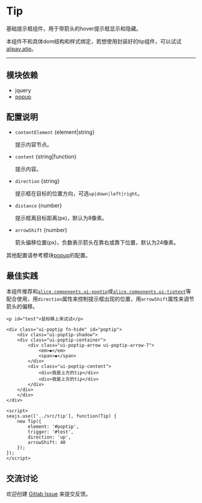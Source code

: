 
# Tip

基础提示框组件，用于带箭头的hover提示框显示和隐藏。

本组件不和具体dom结构和样式绑定，若想使用封装好的tip组件，可以试试[alipay.atip](http://arale2.alipay.im/alipay_atip/)。

---


## 模块依赖

 - jquery
 - [popup](../popup/)


## 配置说明

* `contentElement` {element|string} 

    提示内容节点。

* `content` {string|function}

    提示内容。

* `direction` {string}

    提示框在目标的位置方向，可选`up|down|left|right`。

* `distance` {number}

    提示框离目标距离(px)，默认为8像素。


* `arrowShift` {number}

    箭头偏移位置(px)，负数表示箭头在靠右或靠下位置，默认为24像素。


其他配置请参考模块[popup](../popup/)的配置。

## 最佳实践

本组件推荐和[`alice.components.ui-poptip`](http://arale.alipay.im/projects/4ee06eabb5f7002877019198)或[`alice.components.ui-tiptext`](http://arale.alipay.im/projects/4ffbc0e6f137f3a16a23b1c9)等配合使用，用`direction`属性来控制提示框出现的位置，用`arrowShift`属性来调节箭头的偏移。

```
<p id="test">鼠标移上来试试</p>

<div class="ui-poptip fn-hide" id="poptip">
    <div class="ui-poptip-shadow">
    <div class="ui-poptip-container">
        <div class="ui-poptip-arrow ui-poptip-arrow-7">
            <em>◆</em>
            <span>◆</span>
        </div>                  
        <div class="ui-poptip-content">
            <div>我是上方的tip</div>
            <div>我是上方的tip</div>            
        </div>
    </div>
    </div>
</div>

<script>
seajs.use(['../src/tip'], function(Tip) {
    new Tip({
        element: '#poptip',    
        trigger: '#test',
        direction: 'up',
        arrowShift: 40
    });
});
</script>
```

## 交流讨论

欢迎创建
[Gitlab Issue](http://git.alipay.im/tip/issues/new)
来提交反馈。

